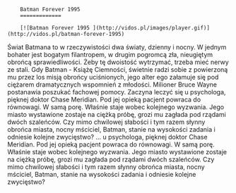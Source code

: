 
        Batman Forever 1995 
        =============
        
        [![Batman Forever 1995 ](http://vidos.pl/images/player.gif)](http://vidos.pl/batman-forever-1995)
        
        
 Świat Batmana to w rzeczywistości dwa światy, dzienny i nocny. W jednym bohater jest bogatym filantropem, w drugim pogromcą zła, nieugiętym obrońcą sprawiedliwości. Żeby tę dwoistość wytrzymać, trzeba mieć nerwy ze stali. Gdy Batman - Książę Ciemności, świetnie radzi sobie z powierzoną mu przez los misją obrońcy uciśnionych, jego alter ego załamuje się pod ciężarem dramatycznych wspomnień z młodości. Milioner Bruce Wayne postanawia poszukać fachowej pomocy. Zaczyna leczyć się u psychologa, pięknej doktor Chase Meridian. Pod jej opieką pacjent powraca do równowagi. W samą porę. Właśnie staje wobec kolejnego wyzwania. Jego miasto wystawione zostaje na ciężką próbę, grozi mu zagłada pod rządami dwóch szaleńców. Czy mimo chwilowej słabości i tym razem słynny obrońca miasta, nocny mściciel, Batman, stanie na wysokości zadania i odniesie kolejne zwycięstwo?  ... u psychologa, pięknej doktor Chase Meridian. Pod jej opieką pacjent powraca do równowagi. W samą porę. Właśnie staje wobec kolejnego wyzwania. Jego miasto wystawione zostaje na ciężką próbę, grozi mu zagłada pod rządami dwóch szaleńców. Czy mimo chwilowej słabości i tym razem słynny obrońca miasta, nocny mściciel, Batman, stanie na wysokości zadania i odniesie kolejne zwycięstwo?
    